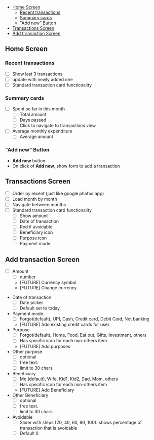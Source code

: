 - [Home Screen](#home-screen)
  - [Recent transactions](#recent-transactions)
  - [Summary cards](#summary-cards)
  - ["Add new" Button](#add-new-button)
- [Transactions Screen](#transactions-screen)
- [Add transaction Screen](#add-transaction-screen)

## Home Screen
### Recent transactions
- [ ] Show last 3 transactions
- [ ] update with newly added one
- [ ] Standard transaction card functionality
### Summary cards
- [ ] Spent so far in this month
  - [ ] Total amount
  - [ ] Days passed
  - [ ] Click to navigate to transactions view
- [ ] Average monthly expenditure
  - [ ] Average amount
### "Add new" Button
- **Add new** button
- On click of **Add new**, show form to add a transaction 

## Transactions Screen
- [ ] Order by recent (just like google photos app)
- [ ] Load month by month
- [ ] Navigate between months
- [ ] Standard transaction card functionality
  - [ ] Show amount
  - [ ] Date of transaction
  - [ ] Red if avoidable
  - [ ] Beneficiary icon
  - [ ] Purpose icon
  - [ ] Payment mode

## Add transaction Screen
- [ ] Amount
  - [ ] number
  - [FUTURE] Currency symbol
  - [FUTURE] Change currency 
- Date of transaction
  - [ ] Date picker
  - [ ] Default set to today
- Payment mode
  - [ ] Forgot(default), UPI, Cash, Credit card, Debit Card, Net banking
  - [FUTURE] Add existing credit cards for user
-  Purpose
   - [ ] Forgot(default), Home, Food, Eat out, Gifts, Investment, others
   - [ ] Has specific icon for each non-others item
   - [FUTURE] Add purposes
-  Other purpose
   - [ ] optional
   - [ ] free text. 
   - [ ] limit to 30 chars 
-  Beneficiary
   - [ ] Me (default), Wife, Kid1, Kid2, Dad, Mom, others
   - [ ] Has specific icon for each non-others item
   - [FUTURE] Add Beneficiary
-  Other Beneficiary
   -  [ ] optional
   -  [ ] free text. 
   -  [ ] limit to 30 chars 
-  Avoidable
   -  [ ] Slider with steps (20, 40, 60, 80, 100). shows percentage of transaction that is avoidable
   -  [ ] Default 0